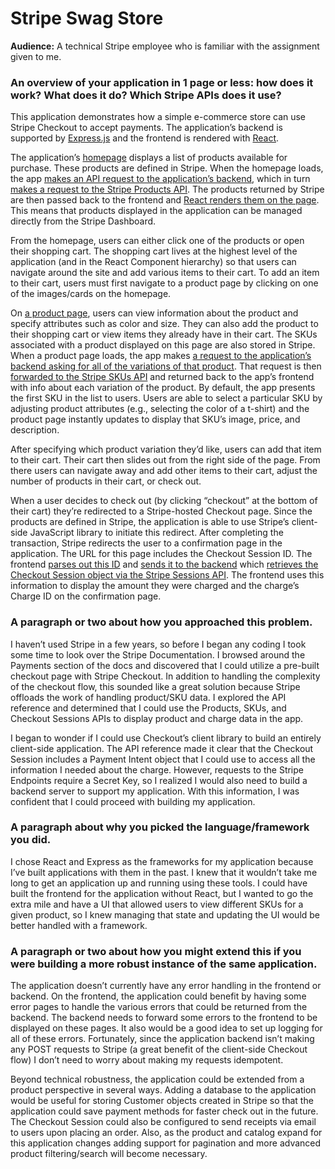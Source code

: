 # Stripe Swag Store

**Audience:** A technical Stripe employee who is familiar with the assignment
given to me.

### An overview of your application in 1 page or less: how does it work? What does it do? Which Stripe APIs does it use?

This application demonstrates how a simple e-commerce store can use Stripe
Checkout to accept payments. The application’s backend is supported by
[Express.js](https://github.com/expressjs/express) and the frontend is rendered
with [React](https://reactjs.org/).

The application’s [homepage](https://stripe-swag-store.herokuapp.com/) displays
a list of products available for purchase. These products are defined in
Stripe. When the homepage loads, the app [makes an API request to the
application’s
backend](https://github.com/kirbyk/stripe-swag-store/blob/master/src/App.js#L19),
which in turn [makes a request to the Stripe Products
API](https://github.com/kirbyk/stripe-swag-store/blob/master/server.js#L19).
The products returned by Stripe are then passed back to the frontend and [React
renders them on the
page](https://github.com/kirbyk/stripe-swag-store/blob/master/src/Home.js#L14-L20).
This means that products displayed in the application can be managed directly
from the Stripe Dashboard.

From the homepage, users can either click one of the products or open their
shopping cart. The shopping cart lives at the highest level of the application
(and in the React Component hierarchy) so that users can navigate around the
site and add various items to their cart. To add an item to their cart, users
must first navigate to a product page by clicking on one of the images/cards on
the homepage.

On [a product
page](https://stripe-swag-store.herokuapp.com/products/prod_Gn3Q8pnBA3xld4),
users can view information about the product and specify attributes such as
color and size. They can also add the product to their shopping cart or view
items they already have in their cart. The SKUs associated with a product
displayed on this page are also stored in Stripe. When a product page loads,
the app makes [a request to the application’s backend asking for all of the
variations of that
product](https://github.com/kirbyk/stripe-swag-store/blob/master/src/Product.js#L33).
That request is then [forwarded to the Stripe SKUs
API](https://github.com/kirbyk/stripe-swag-store/blob/master/server.js#L29-L30)
and returned back to the app’s frontend with info about each variation of the
product. By default, the app presents the first SKU in the list to users. Users
are able to select a particular SKU by adjusting product attributes (e.g.,
selecting the color of a t-shirt) and the product page instantly updates to
display that SKU’s image, price, and description.

After specifying which product variation they’d like, users can add that item
to their cart. Their cart then slides out from the right side of the page. From
there users can navigate away and add other items to their cart, adjust the
number of products in their cart, or check out.

When a user decides to check out (by clicking “checkout” at the bottom of their
cart) they’re redirected to a Stripe-hosted Checkout page. Since the products
are defined in Stripe, the application is able to use Stripe’s client-side
JavaScript library to initiate this redirect. After completing the transaction,
Stripe redirects the user to a confirmation page in the application. The URL
for this page includes the Checkout Session ID. The frontend [parses out this
ID](https://github.com/kirbyk/stripe-swag-store/blob/master/src/Confirmation.js#L15-L17)
and [sends it to the
backend](https://github.com/kirbyk/stripe-swag-store/blob/master/src/Confirmation.js#L20)
which [retrieves the Checkout Session object via the Stripe Sessions
API](https://github.com/kirbyk/stripe-swag-store/blob/master/server.js#L42-L44).
The frontend uses this information to display the amount they were charged
and the charge’s Charge ID on the confirmation page.

### A paragraph or two about how you approached this problem.

I haven’t used Stripe in a few years, so before I began any coding I took some
time to look over the Stripe Documentation. I browsed around the Payments
section of the docs and discovered that I could utilize a pre-built checkout
page with Stripe Checkout. In addition to handling the complexity of the
checkout flow, this sounded like a great solution because Stripe offloads the
work of handling product/SKU data. I explored the API reference and determined
that I could use the Products, SKUs, and Checkout Sessions APIs to display
product and charge data in the app.

I began to wonder if I could use Checkout’s client library to build an entirely
client-side application. The API reference made it clear that the Checkout
Session includes a Payment Intent object that I could use to access all the
information I needed about the charge. However, requests to the Stripe
Endpoints require a Secret Key, so I realized I would also need to build a
backend server to support my application. With this information, I was
confident that I could proceed with building my application.

### A paragraph about why you picked the language/framework you did.

I chose React and Express as the frameworks for my application because I’ve
built applications with them in the past. I knew that it wouldn’t take me long
to get an application up and running using these tools. I could have built the
frontend for the application without React, but I wanted to go the extra mile
and have a UI that allowed users to view different SKUs for a given product, so
I knew managing that state and updating the UI would be better handled with a
framework.

### A paragraph or two about how you might extend this if you were building a more robust instance of the same application.

The application doesn’t currently have any error handling in the frontend or
backend. On the frontend, the application could benefit by having some error
pages to handle the various errors that could be returned from the backend. The
backend needs to forward some errors to the frontend to be displayed on these
pages. It also would be a good idea to set up logging for all of these errors.
Fortunately, since the application backend isn’t making any POST requests to
Stripe (a great benefit of the client-side Checkout flow) I don’t need to worry
about making my requests idempotent.

Beyond technical robustness, the application could be extended from a product
perspective in several ways. Adding a database to the application would be
useful for storing Customer objects created in Stripe so that the application
could save payment methods for faster check out in the future. The Checkout
Session could also be configured to send receipts via email to users upon
placing an order. Also, as the product and catalog expand for this application
changes adding support for pagination and more advanced product
filtering/search will become necessary.
